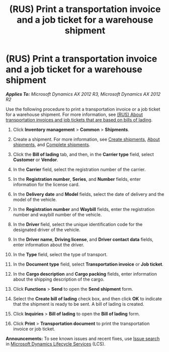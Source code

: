﻿---
title: (RUS) Print a transportation invoice and a job ticket for a warehouse shipment
TOCTitle: (RUS) Print a transportation invoice and a job ticket for a warehouse shipment
ms:assetid: 5b0aff87-00a0-498b-beae-553d6514c18d
ms:mtpsurl: https://technet.microsoft.com/en-us/library/JJ665414(v=AX.60)
ms:contentKeyID: 49387502
ms.date: 04/18/2014
mtps_version: v=AX.60
---

# (RUS) Print a transportation invoice and a job ticket for a warehouse shipment 


_**Applies To:** Microsoft Dynamics AX 2012 R3, Microsoft Dynamics AX 2012 R2_

Use the following procedure to print a transportation invoice or a job ticket for a warehouse shipment. For more information, see [(RUS) About transportation invoices and job tickets that are based on bills of lading](rus-about-transportation-invoices-and-job-tickets-that-are-based-on-bills-of-lading.md).

1.  Click **Inventory management** \> **Common** \> **Shipments**.

2.  Create a shipment. For more information, see [Create shipments](create-shipments.md), [About shipments](about-shipments.md), and [Complete shipments](complete-shipments.md).

3.  Click the **Bill of lading** tab, and then, in the **Carrier type** field, select **Customer** or **Vendor**.

4.  In the **Carrier** field, select the registration number of the carrier.

5.  In the **Registration number**, **Series**, and **Number** fields, enter information for the license card.

6.  In the **Delivery date** and **Model** fields, select the date of delivery and the model of the vehicle.

7.  In the **Registration number** and **Waybill** fields, enter the registration number and waybill number of the vehicle.

8.  In the **Driver** field, select the unique identification code for the designated driver of the vehicle.

9.  In the **Driver name**, **Driving license**, and **Driver contact data** fields, enter information about the driver.

10. In the **Type** field, select the type of transport.

11. In the **Document type** field, select **Transportation invoice** or **Job ticket**.

12. In the **Cargo description** and **Cargo packing** fields, enter information about the shipping description of the cargo.

13. Click **Functions** \> **Send** to open the **Send shipment** form.

14. Select the **Create bill of lading** check box, and then click **OK** to indicate that the shipment is ready to be sent. A bill of lading is created.

15. Click **Inquiries** \> **Bill of lading** to open the **Bill of lading** form.

16. Click **Print** \> **Transportation document** to print the transportation invoice or job ticket.

  
**Announcements:** To see known issues and recent fixes, use [Issue search](http://go.microsoft.com/fwlink/?linkid=389258) in [Microsoft Dynamics Lifecycle Services](http://go.microsoft.com/fwlink/?linkid=306505) (LCS).

